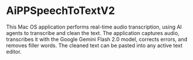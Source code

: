 # AiPPSpeechToTextV2
This Mac OS application performs real-time audio transcription, using AI agents to transcribe and clean the text. The application captures audio, transcribes it with the Google Gemini Flash 2.0 model, corrects errors, and removes filler words. The cleaned text can be pasted into any active text editor.
